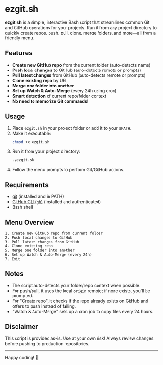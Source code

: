 # ezgit.sh

**ezgit.sh** is a simple, interactive Bash script that streamlines common Git and GitHub operations for your projects. Run it from any project directory to quickly create repos, push, pull, clone, merge folders, and more—all from a friendly menu.

## Features

- **Create new GitHub repo** from the current folder (auto-detects name)
- **Push local changes** to GitHub (auto-detects remote or prompts)
- **Pull latest changes** from GitHub (auto-detects remote or prompts)
- **Clone existing repo** by URL
- **Merge one folder into another**
- **Set up Watch & Auto-Merge** (every 24h using cron)
- **Smart detection** of current repo/folder context
- **No need to memorize Git commands!**

## Usage

1. Place `ezgit.sh` in your project folder or add it to your `$PATH`.
2. Make it executable:  
   ```bash
   chmod +x ezgit.sh
   ```
3. Run it from your project directory:  
   ```bash
   ./ezgit.sh
   ```
4. Follow the menu prompts to perform Git/GitHub actions.

## Requirements

- [git](https://git-scm.com/) (installed and in PATH)
- [GitHub CLI (`gh`)](https://cli.github.com/) (installed and authenticated)
- Bash shell

## Menu Overview

```
1. Create new GitHub repo from current folder
2. Push local changes to GitHub
3. Pull latest changes from GitHub
4. Clone existing repo
5. Merge one folder into another
6. Set up Watch & Auto-Merge (every 24h)
7. Exit
```

## Notes

- The script auto-detects your folder/repo context when possible.
- For push/pull, it uses the local `origin` remote; if none exists, you'll be prompted.
- For "Create repo", it checks if the repo already exists on GitHub and offers to push instead of failing.
- "Watch & Auto-Merge" sets up a cron job to copy files every 24 hours.

## Disclaimer

This script is provided as-is. Use at your own risk! Always review changes before pushing to production repositories.

---

Happy coding! 🚀
